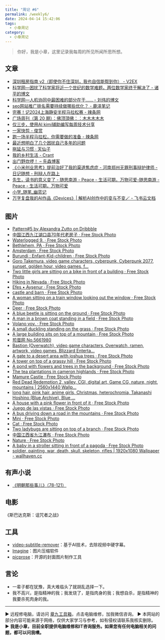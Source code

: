 ```yaml
---
title: "周记 #6"
permalink: /weekly6/
date: 2024-04-14 15:42:06
tags:
  - 小章周记
category:
  - 小章周记
---
```



> 你好，我是小章，这里记录我每周的所见所闻所思所想。

## 文章

- [深圳租房指南 v2（即使你不住深圳，我也自信能帮到你） - V2EX](https://www.v2ex.com/t/1031215)
- [科学网—困扰了科学家将近一个世纪的数学难题，两位数学家终于解决了 - 诸平的博文](https://blog.sciencenet.cn/blog-212210-1429663.html)
- [科学网—人机协同中最困难的部分在于…… - 刘伟的博文](https://blog.sciencenet.cn/blog-40841-1429693.html)
- [seo网站推广排名需要持续做哪些优化？ - 鹿泽笔记](https://www.bailuze.com/6900.html)
- [完赛！记2024上海静安半程马拉松赛 - 辣条网](https://www.latiao.org/1758.html)
- [广场周刊（第 20 期）：佛顶頂佛：：木木木木木](https://immmmm.com/weekly-20-20240406/)
- [仅三步，使用AI kimi辅助编写每周技术分享](https://u3du.com/three-simple-steps-to-using-ai-kimi-for-weekly-tech-sharing/)
- [一家快剪 - 俊赏](https://dujun.io/1752.html)
- [跑一场半程马拉松，你需要做的准备 - 辣条网](https://www.latiao.org/1834.html)
- [最近想明白了几个困扰自己多年的问题](https://www.edony.ink/persoanl-problems-that-has-been-bothering-me-for-years/)
- [拖延与习惯 · 天仙子](https://tianxianzi.me/2024/04/12/procrastination/)
- [我的乡村生活 - Crant](https://www.crant.cn/archives/1713089903065)
- [出门野炊啰！ – 先森博客](https://www.sey.ink/6113/)
- [《小米创业思考》提前治好了我的渠道焦虑症 - 河南郑州无罪刑事辩护律师 - 日记随想 - 刑辩人在路上](https://xingbianren.cn/post/205.html)
- [先生，读书的意义变了 - 随思南游 - Peace - 生活可期，万物可爱-随思南游 - Peace - 生活可期，万物可爱](https://www.ssnur.com/dushudeyiyi/)
- [小学_随笔_幽蓝记](https://www.e9797.com/?id=17)
- [万字复盘我的AI作品《Devices》| 解析AI创作中的变与不变🪄 - 飞书云文档](https://f7rdq2pzot.feishu.cn/docx/HjZXduuNgolptzxiAhDcgeJdnYg)

## 图片

- [Pattern#5 by Alexandra Zutto on Dribbble](https://dribbble.com/shots/23994904)
- [中国江西九江湖口县70年代老房子 · Free Stock Photo](https://www.pexels.com/photo/70-21621567/)
- [Waterlogged 9. · Free Stock Photo](https://www.pexels.com/photo/waterlogged-9-21617977/)
- [Bethlehem, PA · Free Stock Photo](https://www.pexels.com/photo/bethlehem-pa-21613247/)
- [Amsterdam · Free Stock Photo](https://www.pexels.com/photo/amsterdam-21582558/)
- [Burundi : Enfant-Kid-children · Free Stock Photo](https://www.pexels.com/photo/burundi-enfant-kid-children-21582355/)
- [Goro Takemura, video game characters, cyberpunk, Cyberpunk 2077, sunset, golden hour, video games, f...](https://wallhaven.cc/w/rrzv2q)
- [Two little girls are sitting on a bike in front of a building · Free Stock Photo](https://www.pexels.com/photo/two-little-girls-are-sitting-on-a-bike-in-front-of-a-building-21622456/)
- [Hiking in Nevada · Free Stock Photo](https://www.pexels.com/photo/hiking-in-nevada-21622195/)
- [Efes • Ayşenur · Free Stock Photo](https://www.pexels.com/photo/efes-aysenur-21582557/)
- [castle and barn · Free Stock Photo](https://www.pexels.com/photo/castle-and-barn-21578810/)
- [A woman sitting on a train window looking out the window · Free Stock Photo](https://www.pexels.com/photo/a-woman-sitting-on-a-train-window-looking-out-the-window-21578780/)
- [Deer · Free Stock Photo](https://www.pexels.com/photo/deer-21572344/)
- [A blue beetle is sitting on the ground · Free Stock Photo](https://www.pexels.com/photo/a-blue-beetle-is-sitting-on-the-ground-21559980/)
- [A man in a brown coat standing in a field · Free Stock Photo](https://www.pexels.com/photo/a-man-in-a-brown-coat-standing-in-a-field-21554916/)
- [Volano voy. · Free Stock Photo](https://www.pexels.com/photo/volano-voy-21550688/)
- [A small duckling standing on the grass · Free Stock Photo](https://www.pexels.com/photo/a-small-duckling-standing-on-the-grass-21555927/)
- [A large building sits on top of a mountain · Free Stock Photo](https://www.pexels.com/photo/a-large-building-sits-on-top-of-a-mountain-21578098/)
- [煎蛋网 No.5661980](https://jandan.net/t/5661980)
- [Bastion (Overwatch), video game characters, Overwatch, ramen, artwork, video games, Blizzard Enterta...](https://wallhaven.cc/w/p9xrw3)
- [A gate to a desert area with joshua trees · Free Stock Photo](https://www.pexels.com/photo/landscape-vacation-summer-building-21550587/)
- [A tower on top of a grassy hill · Free Stock Photo](https://www.pexels.com/photo/a-tower-on-top-of-a-grassy-hill-21418104/)
- [A pond with flowers and trees in the background · Free Stock Photo](https://www.pexels.com/photo/a-pond-with-flowers-and-trees-in-the-background-21578685/)
- [The tea plantations in cameron highlands · Free Stock Photo](https://www.pexels.com/photo/the-tea-plantations-in-cameron-highlands-21624098/)
- [Mamure Castle · Free Stock Photo](https://www.pexels.com/photo/mamure-castle-21620258/)
- [Red Dead Redemption 2, valley, CGI, digital art, Game CG, nature, night, mountains | 2560x1440 Wallp...](https://wallhaven.cc/w/jxo6q5)
- [long hair, pink hair, anime girls, Christmas, heterochromia, Takanashi Hoshino (Blue Archive), Blue ...](https://wallhaven.cc/w/yxrz37)
- [A house with a pink flower in front of it · Free Stock Photo](https://www.pexels.com/photo/a-house-with-a-pink-flower-in-front-of-it-21638094/)
- [Juego de las vistas · Free Stock Photo](https://www.pexels.com/photo/juego-de-las-vistas-21545472/)
- [A bus driving down a road in the mountains · Free Stock Photo](https://www.pexels.com/photo/a-bus-driving-down-a-road-in-the-mountains-21620928/)
- [Mini · Free Stock Photo](https://www.pexels.com/photo/mini-21609686/)
- [Cat · Free Stock Photo](https://www.pexels.com/photo/cat-21601864/)
- [Two ladybugs are sitting on top of a branch · Free Stock Photo](https://www.pexels.com/photo/two-ladybugs-are-sitting-on-top-of-a-branch-21579732/)
- [中国江西省九江瀑布 · Free Stock Photo](https://www.pexels.com/photo/21621511/)
- [Nature · Free Stock Photo](https://www.pexels.com/photo/nature-21622196/)
- [A baby in a stroller sitting in front of a pagoda · Free Stock Photo](https://www.pexels.com/photo/a-baby-in-a-stroller-sitting-in-front-of-a-pagoda-21622455/)
- [soldier, painting, war, death, skull, skeleton, rifles | 1920x1080 Wallpaper - wallhaven.cc](https://wallhaven.cc/w/wer1vx)

## 有声小说

- [《明朝那些事儿》（78-121）](https://www.ximalaya.com/album/13507836)

## 电影

《斯巴达克斯：诅咒者之战》

## 工具

- [video-subtitle-remover](https://github.com/YaoFANGUK/video-subtitle-remover)：基于AI技术，去除视频中硬字幕。
- [Imagine](https://github.com/meowtec/Imagine)：图片压缩软件
- [picprose](https://www.picprose.net)：开源的封面图片制作工具

## 言论

- 一辈子都在犹豫，真大难临头了就胡乱选择一下。
- 我不高兴，是指精神的我；我发烧了，是指肉身的我；我想自杀，是指精神的我要杀死肉身的我。

---
▶ 远程修电脑，请访问 [章九工具箱](https://zhang9.com/)，点击电脑维修，加我微信咨询。 
▶ 本网站的部分内容可能来源于网络，仅供大家学习与参考，如有侵权请联系我核实删除。  
▶ **我是小章，目前全职提供电脑维修和IT咨询服务。如果您有任何电脑相关的问题，都可以问我噢。**  
